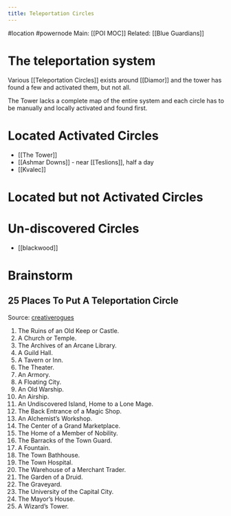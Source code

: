 ---title: Teleportation Circles---
#location #powernode 
Main: [[POI MOC]]
Related: [[Blue Guardians]]

# The teleportation system
Various [[Teleportation Circles]] exists around [[Diamor]] and the tower has found a few and activated them, but not all.

The Tower lacks a complete map of the entire system and each circle has to be manually and locally activated and found first.

# Located Activated Circles
- [[The Tower]] 
- [[Ashmar Downs]] - near [[Teslions]], half a day
- [[Kvalec]]

# Located but not Activated Circles

# Un-discovered Circles
- [[blackwood]]


# Brainstorm
## 25 Places To Put A Teleportation Circle 
Source: [creativerogues](https://creativerogues.tumblr.com/post/189389484449/25-places-to-put-a-teleportation-circle)

1.  The Ruins of an Old Keep or Castle.
2.  A Church or Temple.
3.  The Archives of an Arcane Library.
4.  A Guild Hall.
5.  A Tavern or Inn.
6.  The Theater.
7.  An Armory.
8.  A Floating City.
9.  An Old Warship.
10.  An Airship.
11.  An Undiscovered Island, Home to a Lone Mage.
12.  The Back Entrance of a Magic Shop.
13.  An Alchemist’s Workshop.
14.  The Center of a Grand Marketplace.
15.  The Home of a Member of Nobility.
16.  The Barracks of the Town Guard.
17.  A Fountain.
18.  The Town Bathhouse.
19.  The Town Hospital.
20.  The Warehouse of a Merchant Trader.
21.  The Garden of a Druid.
22.  The Graveyard.
23.  The University of the Capital City.
24.  The Mayor’s House.
25.  A Wizard’s Tower.
